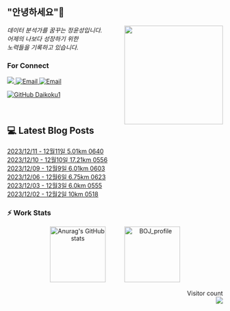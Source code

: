 
<h2> "안녕하세요"👋 </h2>
<img align='right' src="https://user-images.githubusercontent.com/50973778/144942576-b2f10b31-e628-43e4-b7da-3cc2144a5b73.gif" width="230">
<p><em> 데이터 분석가를 꿈꾸는 정윤성입니다.</br> 어제의 나보다 성장하기 위한 </br> 노력들을 기록하고 있습니다.</em></p>

### For Connect
<a href="https://blog.naver.com/jjys9047" target="_blank"><img src="https://img.shields.io/badge/-BLOG-brightgreen?style=flat-square&logo=Bloglovin&logoColor=white">
<a href="https://mail.google.com/mail/?view=cm&amp;fs=1&amp;to=jys9047@gmail.com" target="_blank"><img src="https://img.shields.io/badge/-Gmail-c14438?style=flat-square&logo=Gmail&logoColor=white" alt="Email">
<a href="mailto:jjys9047@naver.com" target="_blank"><img src="https://img.shields.io/badge/-Naver-brightgreen?style=flat-square&logo=Naver&logoColor=white" alt="Email">

[![GitHub Daikoku1](https://img.shields.io/github/followers/Daikoku1?label=follow&style=social)](https://github.com/Daikoku1)

</br>

## 💻 Latest Blog Posts
[2023/12/11 - 12월11일 5.01km 0640](https://blog.naver.com/jjys9047/223289775900) <br>
[2023/12/10 - 12월10일 17.21km 0556](https://blog.naver.com/jjys9047/223288454095) <br>
[2023/12/09 - 12월9일 6.01km 0603](https://blog.naver.com/jjys9047/223287423092) <br>
[2023/12/06 - 12월6일 6.75km 0623](https://blog.naver.com/jjys9047/223285166731) <br>
[2023/12/03 - 12월3일 6.0km 0555](https://blog.naver.com/jjys9047/223282204984) <br>
[2023/12/02 - 12월2일 10km 0518](https://blog.naver.com/jjys9047/223281248475) <br>


### ⚡ Work Stats
<p align = 'center'>
  <img src="https://github-readme-stats.vercel.app/api?username=Daikoku1&show_icons=true&theme=midnight-purple" alt="Anurag's GitHub stats" height="130" hspace="20"/>
  <img src="http://mazassumnida.wtf/api/v2/generate_badge?boj=jys9047" alt="BOJ_profile" height="130" hspace="20"/>
</p>

<p align="right"> 
  Visitor count<br>
  <img src="https://profile-counter.glitch.me/Daikoku1/count.svg" />
</p>
